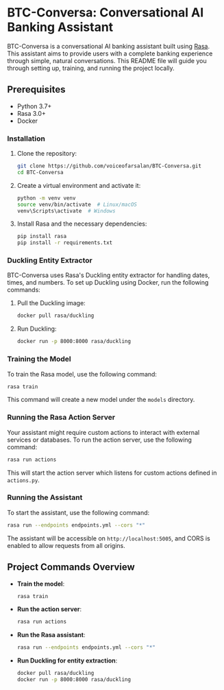 # BTC-Conversa: Conversational AI Banking Assistant

BTC-Conversa is a conversational AI banking assistant built using [Rasa](https://rasa.com/). This assistant aims to provide users with a complete banking experience through simple, natural conversations. This README file will guide you through setting up, training, and running the project locally.

## Prerequisites

- Python 3.7+
- Rasa 3.0+
- Docker

### Installation

1. Clone the repository:

   ```bash
   git clone https://github.com/voiceofarsalan/BTC-Conversa.git
   cd BTC-Conversa
   ```

2. Create a virtual environment and activate it:

   ```bash
   python -m venv venv
   source venv/bin/activate  # Linux/macOS
   venv\Scripts\activate  # Windows
   ```

3. Install Rasa and the necessary dependencies:

   ```bash
   pip install rasa
   pip install -r requirements.txt
   ```

### Duckling Entity Extractor

BTC-Conversa uses Rasa's Duckling entity extractor for handling dates, times, and numbers. To set up Duckling using Docker, run the following commands:

1. Pull the Duckling image:
   
   ```bash
   docker pull rasa/duckling
   ```

2. Run Duckling:

   ```bash
   docker run -p 8000:8000 rasa/duckling
   ```

### Training the Model

To train the Rasa model, use the following command:

```bash
rasa train
```

This command will create a new model under the `models` directory.

### Running the Rasa Action Server

Your assistant might require custom actions to interact with external services or databases. To run the action server, use the following command:

```bash
rasa run actions
```

This will start the action server which listens for custom actions defined in `actions.py`.

### Running the Assistant

To start the assistant, use the following command:

```bash
rasa run --endpoints endpoints.yml --cors "*"
```

The assistant will be accessible on `http://localhost:5005`, and CORS is enabled to allow requests from all origins.

## Project Commands Overview

- **Train the model**:
  ```bash
  rasa train
  ```
- **Run the action server**:
  ```bash
  rasa run actions
  ```
- **Run the Rasa assistant**:
  ```bash
  rasa run --endpoints endpoints.yml --cors "*"
  ```
- **Run Duckling for entity extraction**:
  ```bash
  docker pull rasa/duckling
  docker run -p 8000:8000 rasa/duckling

